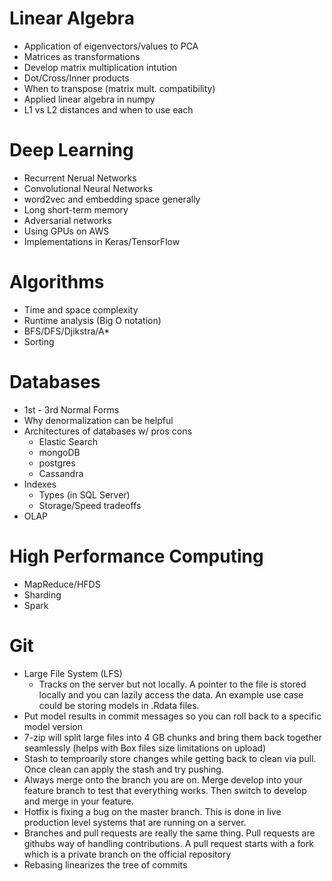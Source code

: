 # Linear Algebra

* Application of eigenvectors/values to PCA
* Matrices as transformations
* Develop matrix multiplication intution
* Dot/Cross/Inner products
* When to transpose (matrix mult. compatibility)
* Applied linear algebra in numpy
* L1 vs L2 distances and when to use each

# Deep Learning

* Recurrent Nerual Networks
* Convolutional Neural Networks
* word2vec and embedding space generally
* Long short-term memory
* Adversarial networks
* Using GPUs on AWS
* Implementations in Keras/TensorFlow

# Algorithms

* Time and space complexity
* Runtime analysis (Big O notation)
* BFS/DFS/Djikstra/A*
* Sorting

# Databases

* 1st - 3rd Normal Forms
* Why denormalization can be helpful
* Architectures of databases w/ pros cons
	* Elastic Search
	* mongoDB
	* postgres
	* Cassandra
* Indexes
	* Types (in SQL Server)
	* Storage/Speed tradeoffs
* OLAP

# High Performance Computing

* MapReduce/HFDS
* Sharding
* Spark

# Git

* Large File System (LFS)
	* Tracks on the server but not locally. A pointer to the file is stored locally and you can lazily access the data. An example use case could be storing models in .Rdata files.
* Put model results in commit messages so you can roll back to a specific model version
* 7-zip will split large files into 4 GB chunks and bring them back together seamlessly (helps with Box files size limitations on upload)
* Stash to temproarily store changes while getting back to clean via pull. Once clean can apply the stash and try pushing.
* Always merge onto the branch you are on. Merge develop into your feature branch to test that everything works. Then switch to develop and merge in your feature.
* Hotfix is fixing a bug on the master branch. This is done in live production level systems that are running on a server.
* Branches and pull requests are really the same thing. Pull requests are githubs way of handling contributions. A pull request starts with a fork which is a private branch on the official repository
* Rebasing linearizes the tree of commits


